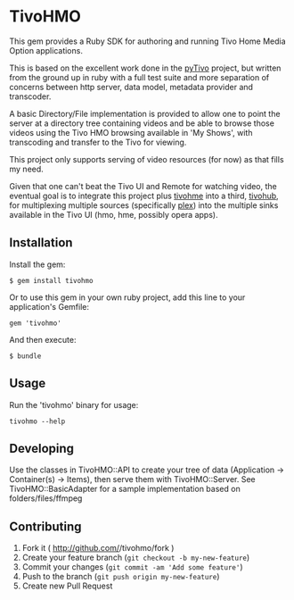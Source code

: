 # TivoHMO

This gem provides a Ruby SDK for authoring and running Tivo Home Media Option applications.

This is based on the excellent work done in the [pyTivo](http://pytivo.sourceforge.net/wiki/index.php/PyTivo) project, but written from the ground up in ruby with a full test suite and more separation of concerns between http server, data model, metadata provider and transcoder.

A basic Directory/File implementation is provided to allow one to point the server at a directory tree containing videos and be able to browse those videos using the Tivo HMO browsing available in 'My Shows', with transcoding and transfer to the Tivo for viewing.

This project only supports serving of video resources (for now) as that fills my need.

Given that one can't beat the Tivo UI and Remote for watching video, the eventual goal is to integrate this project plus [tivohme](http://github.com/wr0ngway/tivohme) into a third, [tivohub](http://github.com/wr0ngway/tivohub), for multiplexing multiple sources (specifically [plex](https://plex.tv/)) into the multiple sinks available in the Tivo UI (hmo, hme, possibly opera apps).

## Installation

Install the gem:

    $ gem install tivohmo

Or to use this gem in your own ruby project, add this line to your application's Gemfile:

    gem 'tivohmo'

And then execute:

    $ bundle


## Usage

Run the 'tivohmo' binary for usage:

    tivohmo --help

## Developing

Use the classes in TivoHMO::API to create your tree of data (Application -> Container(s) -> Items), then serve them with TivoHMO::Server.  See TivoHMO::BasicAdapter for a sample implementation based on folders/files/ffmpeg


## Contributing

1. Fork it ( http://github.com/<my-github-username>/tivohmo/fork )
2. Create your feature branch (`git checkout -b my-new-feature`)
3. Commit your changes (`git commit -am 'Add some feature'`)
4. Push to the branch (`git push origin my-new-feature`)
5. Create new Pull Request
